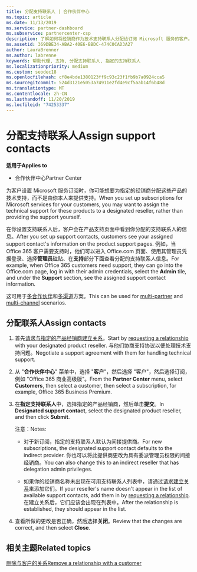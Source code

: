 ```yaml
---
title: 分配支持联系人 | 合作伙伴中心
ms.topic: article
ms.date: 11/13/2019
ms.service: partner-dashboard
ms.subservice: partnercenter-csp
description: 了解如何将经销商作为技术支持联系人分配给订阅 Microsoft 服务的客户。
ms.assetid: 369DBE34-ABA2-40E6-BBDC-474C0CAD3A27
author: LauraBrenner
ms.author: labrenne
keywords: 帮助代理, 支持, 分配支持联系人, 指定的支持联系人
ms.localizationpriority: medium
ms.custom: seodec18
ms.openlocfilehash: cf8e4bde1380123ff9c93c23f1fb9b7a0924cca5
ms.sourcegitcommit: 524d3121e5053a74911e2fd4e9cf5aab14f6b48d
ms.translationtype: MT
ms.contentlocale: zh-CN
ms.lasthandoff: 11/20/2019
ms.locfileid: "74253337"
---
```

# <a name="assign-support-contacts"></a><span data-ttu-id="ce708-104">分配支持联系人</span><span class="sxs-lookup"><span data-stu-id="ce708-104">Assign support contacts</span></span>

<span data-ttu-id="ce708-105">**适用于**</span><span class="sxs-lookup"><span data-stu-id="ce708-105">**Applies to**</span></span>

-  <span data-ttu-id="ce708-106">合作伙伴中心</span><span class="sxs-lookup"><span data-stu-id="ce708-106">Partner Center</span></span>

<span data-ttu-id="ce708-107">为客户设置 Microsoft 服务订阅时，你可能想要为指定的经销商分配这些产品的技术支持，而不是由你本人来提供支持。</span><span class="sxs-lookup"><span data-stu-id="ce708-107">When you set up subscriptions for Microsoft services for your customers, you may want to assign the technical support for these products to a designated reseller, rather than providing the support yourself.</span></span>

<span data-ttu-id="ce708-108">在你设置支持联系人后，客户会在产品支持页面中看到你分配的支持联系人的信息。</span><span class="sxs-lookup"><span data-stu-id="ce708-108">After you set up support contacts, customers see your assigned support contact's information on the product support pages.</span></span> <span data-ttu-id="ce708-109">例如，当 Office 365 客户需要支持时，他们可以进入 Office.com 页面、使用其管理员凭据登录、选择**管理员**磁贴、在**支持**部分下面查看分配的支持联系人信息。</span><span class="sxs-lookup"><span data-stu-id="ce708-109">For example, when Office 365 customers need support, they can go into the Office.com page, log in with their admin credentials, select the **Admin** tile, and under the **Support** section, see the assigned support contact information.</span></span>

<span data-ttu-id="ce708-110">这可用于[多合作伙伴](multipartner.md)和[多渠道](multichannel.md)方案。</span><span class="sxs-lookup"><span data-stu-id="ce708-110">This can be used for [multi-partner](multipartner.md) and [multi-channel](multichannel.md) scenarios.</span></span> 

<a href="" id="assigncontacts"></a>
## <a name="assign-contacts"></a><span data-ttu-id="ce708-111">分配联系人</span><span class="sxs-lookup"><span data-stu-id="ce708-111">Assign contacts</span></span>

1.  <span data-ttu-id="ce708-112">首先[请求与指定的产品经销商建立关系](request-a-relationship-with-a-customer.md)。</span><span class="sxs-lookup"><span data-stu-id="ce708-112">Start by [requesting a relationship](request-a-relationship-with-a-customer.md) with your designated product reseller.</span></span> <span data-ttu-id="ce708-113">与他们协商支持协议以便处理技术支持问题。</span><span class="sxs-lookup"><span data-stu-id="ce708-113">Negotiate a support agreement with them for handling technical support.</span></span>

2.  <span data-ttu-id="ce708-114">从 "**合作伙伴中心**" 菜单中，选择 "**客户**"，然后选择 "客户"，然后选择订阅，例如 "Office 365 商业高级版"。</span><span class="sxs-lookup"><span data-stu-id="ce708-114">From the **Partner Center** menu, select **Customers**, then select a customer, then select a subscription, for example, Office 365 Business Premium.</span></span>

3.  <span data-ttu-id="ce708-115">在**指定支持联系人**中，选择指定的产品经销商，然后单击**提交**。</span><span class="sxs-lookup"><span data-stu-id="ce708-115">In  **Designated support contact**, select the designated product reseller, and then click **Submit**.</span></span> 

    <span data-ttu-id="ce708-116">注意：</span><span class="sxs-lookup"><span data-stu-id="ce708-116">Notes:</span></span> 
    
    *  <span data-ttu-id="ce708-117">对于新订阅，指定的支持联系人默认为间接提供商。</span><span class="sxs-lookup"><span data-stu-id="ce708-117">For new subscriptions, the designated support contact defaults to the indirect provider.</span></span> <span data-ttu-id="ce708-118">你也可以将此提供商更改为具有委派管理员权限的间接经销商。</span><span class="sxs-lookup"><span data-stu-id="ce708-118">You can also change this to an indirect reseller that has delegation admin privileges.</span></span>
    
    *  <span data-ttu-id="ce708-119">如果你的经销商名称未出现在可用支持联系人列表中，请通过[请求建立关系](request-a-relationship-with-a-customer.md)来添加它们。</span><span class="sxs-lookup"><span data-stu-id="ce708-119">If your reseller's name doesn't appear in the list of available support contacts, add them in by [requesting a relationship](request-a-relationship-with-a-customer.md).</span></span> <span data-ttu-id="ce708-120">在建立关系后，它们应该会出现在列表中。</span><span class="sxs-lookup"><span data-stu-id="ce708-120">After the relationship is established, they should appear in the list.</span></span>  

4.  <span data-ttu-id="ce708-121">查看所做的更改是否正确，然后选择**关闭**。</span><span class="sxs-lookup"><span data-stu-id="ce708-121">Review that the changes are correct, and then select **Close**.</span></span>

## <a name="related-topics"></a><span data-ttu-id="ce708-122">相关主题</span><span class="sxs-lookup"><span data-stu-id="ce708-122">Related topics</span></span>

[<span data-ttu-id="ce708-123">删除与客户的关系</span><span class="sxs-lookup"><span data-stu-id="ce708-123">Remove a relationship with a customer</span></span>](remove-a-relationship.md)